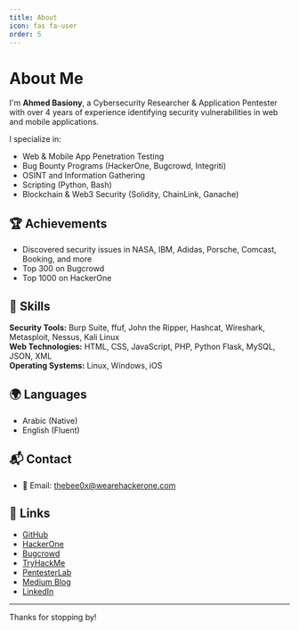 ```yaml
---
title: About
icon: fas fa-user
order: 5
---
```


# About Me

I'm **Ahmed Basiony**, a Cybersecurity Researcher & Application Pentester with over 4 years of experience identifying security vulnerabilities in web and mobile applications.

I specialize in:

- Web & Mobile App Penetration Testing  
- Bug Bounty Programs (HackerOne, Bugcrowd, Integriti)  
- OSINT and Information Gathering  
- Scripting (Python, Bash)  
- Blockchain & Web3 Security (Solidity, ChainLink, Ganache)

## 🏆 Achievements

- Discovered security issues in NASA, IBM, Adidas, Porsche, Comcast, Booking, and more
- Top 300 on Bugcrowd  
- Top 1000 on HackerOne  

## 🧰 Skills

**Security Tools:** Burp Suite, ffuf, John the Ripper, Hashcat, Wireshark, Metasploit, Nessus, Kali Linux  
**Web Technologies:** HTML, CSS, JavaScript, PHP, Python Flask, MySQL, JSON, XML  
**Operating Systems:** Linux, Windows, iOS  

## 🌍 Languages

- Arabic (Native)  
- English (Fluent)  

## 📬 Contact

- 📧 Email: [thebee0x@wearehackerone.com](mailto:thebee0x@wearehackerone.com)

## 🔗 Links

- [GitHub](https://github.com/besioo)  
- [HackerOne](https://hackerone.com/thebee0x?type=user)  
- [Bugcrowd](https://bugcrowd.com/thebee0x)  
- [TryHackMe](https://tryhackme.com/p/thebee0x)  
- [PentesterLab](https://pentesterlab.com/profile/thebee0x)  
- [Medium Blog](https://medium.com/@besioo)
- [LinkedIn](https://www.linkedin.com/in/ahmed-basiony-ab678919b/)

---

Thanks for stopping by!
